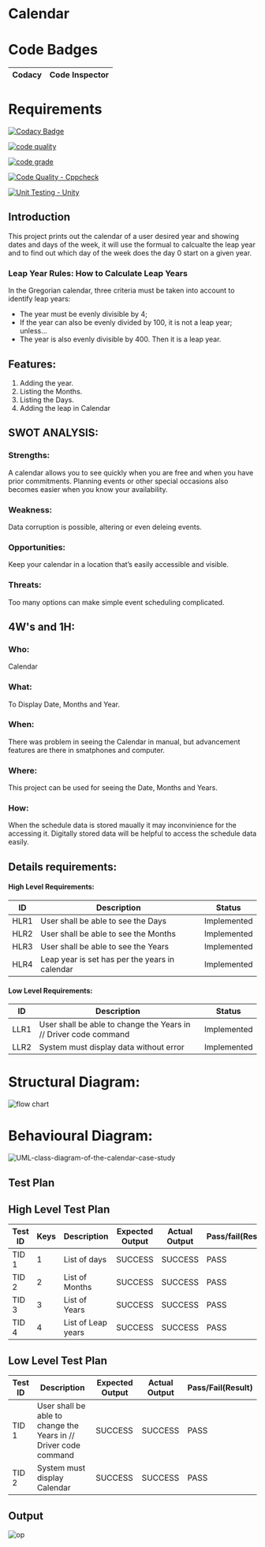 # Calendar

#  Code Badges

 Codacy | Code Inspector
------|-----------|

# Requirements

[![Codacy Badge](https://api.codacy.com/project/badge/Grade/7ffb4adfe56f49b3b38b7de468ac1d17)](https://app.codacy.com/gh/paarventhan1999/M1_application_Calendar?utm_source=github.com&utm_medium=referral&utm_content=paarventhan1999/M1_application_Calendar&utm_campaign=Badge_Grade_Settings)

[![code quality](https://api.codiga.io/project/29959/score/svg)](https://app.codiga.io/project/29959/dashboard)

[![code grade](https://api.codiga.io/project/29959/status/svg)](https://app.codiga.io/project/29959/dashboard)

[![Code Quality - Cppcheck](https://github.com/paarventhan1999/M1_application_Calendar/actions/workflows/cppcheck.yml/badge.svg)](https://github.com/paarventhan1999/M1_application_Calendar/actions/workflows/cppcheck.yml)

[![Unit Testing - Unity](https://github.com/paarventhan1999/M1_application_Calendar/actions/workflows/unity.yml/badge.svg)](https://github.com/paarventhan1999/M1_application_Calendar/actions/workflows/unity.yml)

## Introduction

This project prints out the calendar of a user desired year and showing dates and days of the week, it will use the formual to calcualte the leap year and to find out which day of the week does the day 0 start on a given year.

### Leap Year Rules: How to Calculate Leap Years

In the Gregorian calendar, three criteria must be taken into account to identify leap years:

-   The year must be evenly divisible by 4;
-   If the year can also be evenly divided by 100, it is not a leap year;
    unless...
-   The year is also evenly divisible by 400. Then it is a leap year.

## Features:

1. Adding the year.
2. Listing the Months.
3. Listing the Days.
4. Adding the leap in Calendar

## SWOT ANALYSIS:

### Strengths: 
A calendar allows you to see quickly when you are free and when you have prior commitments. Planning events or other special occasions also becomes easier when you know your    availability.

### Weakness: 
Data corruption is possible, altering or even deleing events.

### Opportunities:
Keep your calendar in a location that’s easily accessible and visible.

### Threats: 
Too many options can make simple event scheduling complicated.

## 4W's and 1H:

### Who: 
Calendar 
### What: 
To Display Date, Months and Year. 
### When: 
There was problem in seeing the Calendar in manual, but advancement features are there in smatphones and computer.
### Where: 
This project can be used for seeing the Date, Months and Years.
### How: 
When the schedule data is stored maually it may inconvinience for the accessing it. Digitally stored data will be helpful to access the schedule data easily. 

## Details requirements:

#### High Level Requirements:
| ID | Description | Status |
|------|------|------|
| HLR1 | User shall be able to see the Days  | Implemented
| HLR2 | User shall be able to see the Months | Implemented
| HLR3 | User shall be able to see the Years |	Implemented
| HLR4 | Leap year is set has per the years in calendar |	Implemented

#### Low Level Requirements:

| ID | Description | Status |
|-------|------|------|
| LLR1 | User shall be able to change the Years in  // Driver code command  | Implemented 
| LLR2 | System must display data without error | Implemented

# Structural Diagram:

![flow chart](https://user-images.githubusercontent.com/94282753/143241712-0eee38fd-e373-41c8-bc79-a97b6e6becf1.jpg)

# Behavioural Diagram:

![UML-class-diagram-of-the-calendar-case-study](https://user-images.githubusercontent.com/94223103/142966733-451aba0d-dfe3-484f-b76e-063e4c86adac.png)

## Test Plan

## High Level Test Plan

| Test ID | Keys | Description | Expected Output | Actual Output | Pass/fail(Result)
|--|--|--|--|--|--|
| TID 1 |1| List of days | SUCCESS  | SUCCESS | PASS
| TID 2 |2|  List of Months | SUCCESS | SUCCESS | PASS 
| TID 3 |3|  List of Years |  SUCCESS  | SUCCESS | PASS
| TID 4 |4|  List of Leap years | SUCCESS | SUCCESS | PASS 

 
## Low Level Test Plan 

| Test ID | Description |Expected Output| Actual Output | Pass/Fail(Result)
|--|--|--|--|--|
| TID 1 | User shall be able to change the Years in  // Driver code command  | SUCCESS | SUCCESS | PASS 
| TID 2 | System must display Calendar | SUCCESS | SUCCESS | PASS

## Output

![op](https://user-images.githubusercontent.com/94282753/142984941-c12d81a2-7c20-4a2b-810d-87ac463d5b8f.png)





